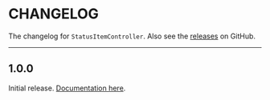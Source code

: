 # CHANGELOG

The changelog for `StatusItemController`. Also see the [releases](https://github.com/hexedbits/StatusItemController/releases) on GitHub.

--------------------------------------

1.0.0
-----

Initial release. [Documentation here](https://hexedbits.github.io/StatusItemController/).
